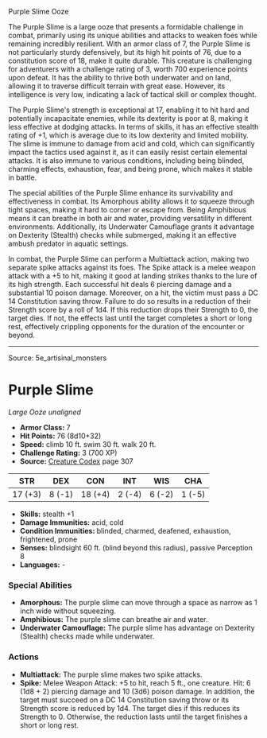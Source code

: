 <MonsterName/>Purple Slime</MonsterName>
<CreatureType/>Ooze</CreatureType>

<summary>The Purple Slime is a large ooze that presents a formidable challenge in combat, primarily using its unique abilities and attacks to weaken foes while remaining incredibly resilient. With an armor class of 7, the Purple Slime is not particularly sturdy defensively, but its high hit points of 76, due to a constitution score of 18, make it quite durable. This creature is challenging for adventurers with a challenge rating of 3, worth 700 experience points upon defeat. It has the ability to thrive both underwater and on land, allowing it to traverse difficult terrain with great ease. However, its intelligence is very low, indicating a lack of tactical skill or complex thought.</summary>

<detail>

The Purple Slime's strength is exceptional at 17, enabling it to hit hard and potentially incapacitate enemies, while its dexterity is poor at 8, making it less effective at dodging attacks. In terms of skills, it has an effective stealth rating of +1, which is average due to its low dexterity and limited mobility. The slime is immune to damage from acid and cold, which can significantly impact the tactics used against it, as it can easily resist certain elemental attacks. It is also immune to various conditions, including being blinded, charming effects, exhaustion, fear, and being prone, which makes it stable in battle.

The special abilities of the Purple Slime enhance its survivability and effectiveness in combat. Its Amorphous ability allows it to squeeze through tight spaces, making it hard to corner or escape from. Being Amphibious means it can breathe in both air and water, providing versatility in different environments. Additionally, its Underwater Camouflage grants it advantage on Dexterity (Stealth) checks while submerged, making it an effective ambush predator in aquatic settings.

In combat, the Purple Slime can perform a Multiattack action, making two separate spike attacks against its foes. The Spike attack is a melee weapon attack with a +5 to hit, making it good at landing strikes thanks to the lure of its high strength. Each successful hit deals 6 piercing damage and a substantial 10 poison damage. Moreover, on a hit, the victim must pass a DC 14 Constitution saving throw. Failure to do so results in a reduction of their Strength score by a roll of 1d4. If this reduction drops their Strength to 0, the target dies. If not, the effects last until the target completes a short or long rest, effectively crippling opponents for the duration of the encounter or beyond.</detail>



---

Source: 5e_artisinal_monsters

# Purple Slime

*Large* *Ooze* *unaligned*

- **Armor Class:** 7
- **Hit Points:** 76 (8d10+32)
- **Speed:** climb 10 ft. swim 30 ft. walk 20 ft.
- **Challenge Rating:** 3 (700 XP)
- **Source:** [Creature Codex](https://koboldpress.com/kpstore/product/creature-codex-for-5th-edition-dnd) page 307

| STR | DEX | CON | INT | WIS | CHA |
| --- | --- | --- | --- | --- | --- |
| 17 (+3) | 8 (-1) | 18 (+4) | 2 (-4) | 6 (-2) | 1 (-5) |

- **Skills:** stealth +1
- **Damage Immunities:** acid, cold
- **Condition Immunities:** blinded, charmed, deafened, exhaustion, frightened, prone
- **Senses:** blindsight 60 ft. (blind beyond this radius), passive Perception 8
- **Languages:** -

### Special Abilities

- **Amorphous:** The purple slime can move through a space as narrow as 1 inch wide without squeezing.
- **Amphibious:** The purple slime can breathe air and water.
- **Underwater Camouflage:** The purple slime has advantage on Dexterity (Stealth) checks made while underwater.

### Actions

- **Multiattack:** The purple slime makes two spike attacks.
- **Spike:** Melee Weapon Attack: +5 to hit, reach 5 ft., one creature. Hit: 6 (1d8 + 2) piercing damage and 10 (3d6) poison damage. In addition, the target must succeed on a DC 14 Constitution saving throw or its Strength score is reduced by 1d4. The target dies if this reduces its Strength to 0. Otherwise, the reduction lasts until the target finishes a short or long rest.




